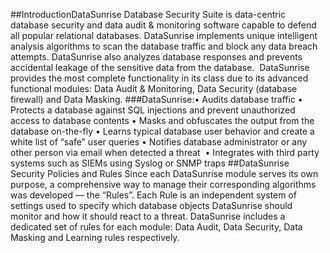 ##IntroductionDataSunrise Database Security Suite is data-centric database security and data audit & monitoring software capable to defend all popular relational databases. DataSunrise implements unique intelligent analysis algorithms to scan the database traffic and block any data breach attempts. DataSunrise also analyzes database responses and prevents accidental leakage of the sensitive data from the database.  DataSunrise provides the most complete functionality in its class due to its advanced functional modules: Data Audit & Monitoring, Data Security (database firewall) and Data Masking. ###DataSunrise:• Audits database traffic • Protects a database against SQL injections and prevent unauthorized access to database contents • Masks and obfuscates the output from the database on-the-fly • Learns typical database user behavior and create a white list of “safe” user queries • Notifies database administrator or any other person via email when detected a threat  • Integrates with third party systems such as SIEMs using Syslog or SNMP traps ##DataSunrise Security Policies and Rules Since each DataSunrise module serves its own purpose, a comprehensive way to manage their corresponding algorithms was developed — the “Rules”. Each Rule is an independent system of settings used to specify which database objects DataSunrise should monitor and how it should react to a threat. DataSunrise includes a dedicated set of rules for each module: Data Audit, Data Security, Data Masking and Learning rules respectively.
